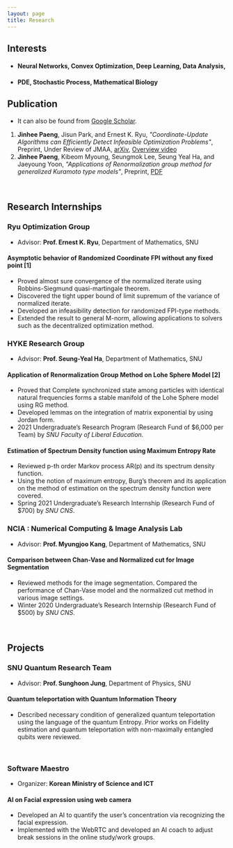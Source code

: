 ```yaml
---
layout: page
title: Research
---
```


## Interests 
* #### Neural Networks, Convex Optimization, Deep Learning, Data Analysis, 
* #### PDE, Stochastic Process, Mathematical Biology

## Publication
* It can also be found from [Google Scholar](https://scholar.google.com/citations?user=jhpaeng306).
1. **Jinhee Paeng**, Jisun Park, and Ernest K. Ryu, *"Coordinate-Update Algorithms can Efficiently Detect Infeasible Optimization Problems"*, Preprint, Under Review of JMAA, [arXiv](https://doi.org/10.48550/arXiv.2305.12211), [Overview video](https://youtu.be/XR38uybRRuA)
2. **Jinhee Paeng**, Kibeom Myoung, Seungmok Lee, Seung Yeal Ha, and Jaeyoung Yoon, *"Applications of Renormalization group method for generalized Kuramoto type models"*, Preprint, [PDF](/pdfs/RGmethod.pdf)



<br/>

## Research Internships
### Ryu Optimization Group
* Advisor: **Prof. Ernest K. Ryu**, Department of Mathematics, SNU

#### Asymptotic behavior of Randomized Coordinate FPI without any fixed point [1]
* Proved almost sure convergence of the normalized iterate using Robbins-Siegmund quasi-martingale theorem.
* Discovered the tight upper bound of limit supremum of the variance of normalized iterate.
* Developed an infeasibility detection for randomized FPI-type methods. 
* Extended the result to general M-norm, allowing applications to solvers such as the decentralized optimization method.

### HYKE Research Group
* Advisor: **Prof. Seung-Yeal Ha**, Department of Mathematics, SNU

#### Application of Renormalization Group Method on Lohe Sphere Model [2]
* Proved that Complete synchronized state among particles with identical natural frequencies forms a stable manifold of the Lohe Sphere model using RG method.
* Developed lemmas on the integration of matrix exponential by using Jordan form.
* 2021 Undergraduate’s Research Program (Research Fund of $6,000 per Team) by *SNU Faculty of Liberal Education*.

#### Estimation of Spectrum Density function using Maximum Entropy Rate
* Reviewed p-th order Markov process AR(p) and its spectrum density function.
* Using the notion of maximum entropy, Burg’s theorem and its application on the
method of estimation on the spectrum density function were covered.
* Spring 2021 Undergraduate’s Research Internship (Research Fund of $700) by *SNU CNS*.


### NCIA : Numerical Computing & Image Analysis Lab 
* Advisor: **Prof. Myungjoo Kang**, Department of Mathematics, SNU

#### Comparison between Chan-Vase and Normalized cut for Image Segmentation
* Reviewed methods for the image segmentation. Compared the performance of Chan-Vase model and the normalized cut method in various image settings.
* Winter 2020 Undergraduate’s Research Internship (Research Fund of $500) by *SNU CNS*.
<br/>

## Projects 
### SNU Quantum Research Team
* Advisor: **Prof. Sunghoon Jung**, Department of Physics, SNU

#### Quantum teleportation with Quantum Information Theory
* Described necessary condition of generalized quantum teleportation using the language of the quantum Entropy. Prior works on Fidelity estimation and quantum teleportation with non-maximally entangled qubits were reviewed.
<br/>

### Software Maestro
* Organizer: **Korean Ministry of Science and ICT**

#### AI on Facial expression using web camera 
* Developed an AI to quantify the user’s concentration via recognizing the facial expression.
* Implemented with the WebRTC and developed an AI coach to adjust break sessions in the online study/work groups.